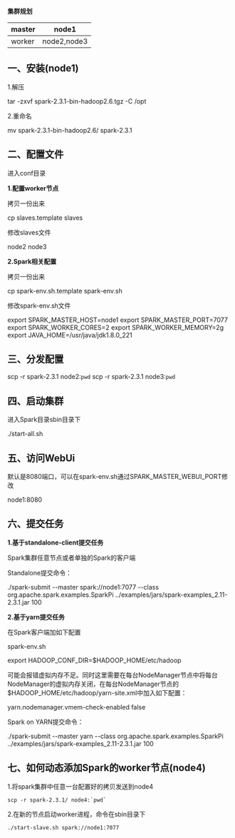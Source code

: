 **集群规划**

| master | node1       |
| ------ | ----------- |
| worker | node2,node3 |

## 一、安装(node1)

1.解压

tar -zxvf spark-2.3.1-bin-hadoop2.6.tgz -C /opt 

2.重命名

mv spark-2.3.1-bin-hadoop2.6/ spark-2.3.1  

## 二、配置文件

进入conf目录

**1.配置worker节点** 

拷贝一份出来

cp slaves.template slaves 

修改slaves文件

node2 node3 

**2.Spark相关配置**

拷贝一份出来

cp spark-env.sh.template spark-env.sh 

修改spark-env.sh文件

export SPARK_MASTER_HOST=node1 export SPARK_MASTER_PORT=7077 export SPARK_WORKER_CORES=2 export SPARK_WORKER_MEMORY=2g export JAVA_HOME=/usr/java/jdk1.8.0_221 

## 三、分发配置

scp -r spark-2.3.1 node2:`pwd` scp -r spark-2.3.1 node3:`pwd` 

## 四、启动集群

进入Spark目录sbin目录下

./start-all.sh 

## 五、访问WebUi

默认是8080端口，可以在spark-env.sh通过SPARK_MASTER_WEBUI_PORT修改

node1:8080 

## 六、提交任务

**1.基于standalone-client提交任务**

Spark集群任意节点或者单独的Spark的客户端

Standalone提交命令：

./spark-submit --master spark://node1:7077  --class org.apache.spark.examples.SparkPi ../examples/jars/spark-examples_2.11-2.3.1.jar 100 

**2.基于yarn提交任务**

在Spark客户端加如下配置

spark-env.sh

export HADOOP_CONF_DIR=$HADOOP_HOME/etc/hadoop 

可能会报错虚拟内存不足。同时这里需要在每台NodeManager节点中将每台NodeManager的虚拟内存关闭，在每台NodeManager节点的$HADOOP_HOME/etc/hadoop/yarn-site.xml中加入如下配置：

<!-- 关闭虚拟内存检查 --> <property>    <name>yarn.nodemanager.vmem-check-enabled</name>    <value>false</value> </property> 

Spark on YARN提交命令：

./spark-submit --master yarn --class org.apache.spark.examples.SparkPi ../examples/jars/spark-examples_2.11-2.3.1.jar 100 

## 七、如何动态添加Spark的worker节点(node4)

1.将spark集群中任意一台配置好的拷贝发送到node4

```shell
scp -r spark-2.3.1/ node4:`pwd` 
```

2.在新的节点启动worker进程，命令在sbin目录下

```shell
./start-slave.sh spark://node1:7077 
```